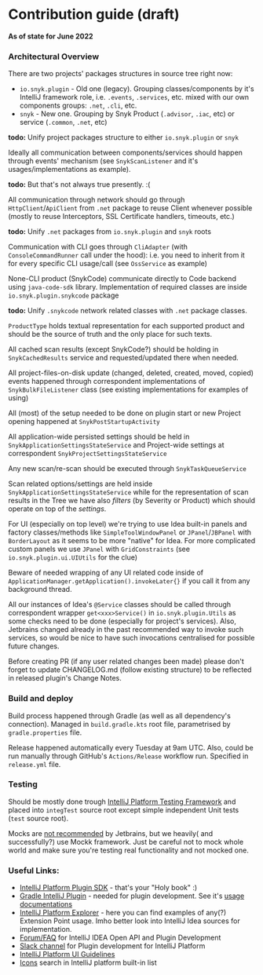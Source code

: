 # Contribution guide (draft)

__As of state for June 2022__

### Architectural Overview
There are two projects' packages structures in source tree right now:
- `io.snyk.plugin` - Old one (legacy). Grouping classes/components by it's IntelliJ framework role, i.e. `.events`, `.services`, etc. mixed with our own components groups: `.net`, `.cli`, etc.
- `snyk` - New one. Grouping by Snyk Product (`.advisor`, `.iac`, etc) or service (`.common`, `.net`, etc)

**todo:** Unify project packages structure to either `io.snyk.plugin` or `snyk`

Ideally all communication between components/services should happen through events' mechanism (see `SnykScanListener` and it's usages/implementations as example). 

**todo:** But that's not always true presently. :( 

All communication through network should go through `HttpClient`/`ApiClient` from `.net` package to reuse Client whenever possible (mostly to reuse Interceptors, SSL Certificate handlers, timeouts, etc.) 

**todo:** Unify `.net` packages from `io.snyk.plugin` and `snyk` roots

Communication with CLI goes through `CliAdapter` (with `ConsoleCommandRunner` call under the hood): i.e. you need to inherit from it for every specific CLI usage/call (see `OssService` as example)

None-CLI product (SnykCode) communicate directly to Code backend using `java-code-sdk` library. Implementation of required classes are inside `io.snyk.plugin.snykcode` package

**todo:** Unify `.snykcode` network related classes with `.net` package classes.

`ProductType` holds textual representation for each supported product and should be the source of truth and the only place for such texts. 

All cached scan results (except SnykCode?) should be holding in `SnykCachedResults` service and requested/updated there when needed.

All project-files-on-disk update (changed, deleted, created, moved, copied) events happened through correspondent implementations of `SnykBulkFileListener` class (see existing implementations for examples of using)

All (most) of the setup needed to be done on plugin start or new Project opening happened at `SnykPostStartupActivity`

All application-wide persisted settings should be held in `SnykApplicationSettingsStateService` and Project-wide settings at correspondent `SnykProjectSettingsStateService`

Any new scan/re-scan should be executed through `SnykTaskQueueService`

Scan related options/settings are held inside `SnykApplicationSettingsStateService` while for the representation of scan results in the Tree we have also _filters_ (by Severity or Product) which should operate on top of the _settings_.

For UI (especially on top level) we're trying to use Idea built-in panels and factory classes/methods like `SimpleToolWindowPanel` or `JPanel`/`JBPanel` with `BorderLayout` as it seems to be more "native" for Idea. For more complicated custom panels we use `JPanel` with `GridConstraints` (see `io.snyk.plugin.ui.UIUtils` for the clue) 

Beware of needed wrapping of any UI related code inside of `ApplicationManager.getApplication().invokeLater{}` if you call it from any background thread. 

All our instances of Idea's `@Service` classes should be called through correspondent wrapper `get<xxx>Service()` in `io.snyk.plugin.Utils` as some checks need to be done (especially for project's services). Also, Jetbrains changed already in the past recommended way to invoke such services, so would be nice to have such invocations centralised for possible future changes.

Before creating PR (if any user related changes been made) please don't forget to update CHANGELOG.md (follow existing structure) to be reflected in released plugin's Change Notes.

### Build and deploy

Build process happened through Gradle (as well as all dependency's connection). Managed in `build.gradle.kts` root file, parametrised by `gradle.properties` file.

Release happened automatically every Tuesday at 9am UTC. Also, could be run manually through GitHub's `Actions/Release` workflow run. Specified in `release.yml` file.

### Testing
Should be mostly done trough [IntelliJ Platform Testing Framework](https://plugins.jetbrains.com/docs/intellij/testing-plugins.html) and placed into `integTest` source root except simple independent Unit tests (`test` source root).

Mocks are [not recommended](https://plugins.jetbrains.com/docs/intellij/testing-plugins.html#mocks) by Jetbrains, but we heavily( and successfully?) use Mockk framework. Just be careful not to mock whole world and make sure you're testing real functionality and not mocked one.

### Useful Links:
- [IntelliJ Platform Plugin SDK](https://plugins.jetbrains.com/docs/intellij) - that's your "Holy book" :)
- [Gradle IntelliJ Plugin](https://github.com/JetBrains/gradle-intellij-plugin) - needed for plugin development. See it's
[usage documentations](https://plugins.jetbrains.com/docs/intellij/tools-gradle-intellij-plugin.html)
- [IntelliJ Platform Explorer](https://plugins.jetbrains.com/intellij-platform-explorer) - here you can find examples of any(?) Extension Point usage.
Imho better look into IntelliJ Idea sources for implementation.
- [Forum/FAQ](https://intellij-support.jetbrains.com/hc/en-us/community/topics/200366979-IntelliJ-IDEA-Open-API-and-Plugin-Development)  for IntelliJ IDEA Open API and Plugin Development
- [Slack channel](https://jetbrains-platform.slack.com/archives/C5U8BM1MK) for Plugin development for IntelliJ Platform
- [IntelliJ Platform UI Guidelines](https://jetbrains.github.io/ui/)
- [Icons](https://jetbrains.github.io/ui/resources/icons_list/) search in IntelliJ platform built-in list
